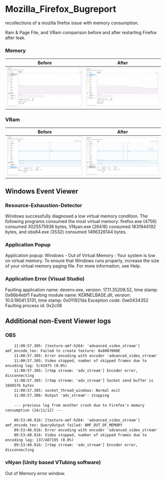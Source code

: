 # Mozilla_Firefox_Bugreport
 recollections of a mozilla firefox issue with memory consumption.  
 
 Ram & Page File, and VRam comparison before and after restarting Firefox after leak.  
 
 
 ### Memory
| Before          | After           |
|-----------------|-----------------|
| ![Memory Before](imgs/memory.png) | ![Memory After](imgs/memory_after.png) |

### VRam
| Before          | After           |
|-----------------|-----------------|
| ![VRam Before](imgs/vram.png) | ![VRam After](imgs/vram_after.png) |

 ## Windows Event Viewer
 ### Resource-Exhaustion-Detector
  Windows successfully diagnosed a low virtual memory condition. The following programs consumed the most virtual memory: firefox.exe (4756) consumed 3025575936 bytes, VNyan.exe (26416) consumed 1831944192 bytes, and obs64.exe (3532) consumed 1496326144 bytes.
 
 ### Application Popup
  Application popup: Windows - Out of Virtual Memory : Your system is low on virtual memory. To ensure that Windows runs properly, increase the size of your virtual memory paging file. For more information, see Help. 
 
 ### Application Error (Visual Studio) 
  Faulting application name: devenv.exe, version: 17.11.35208.52, time stamp: 0x66b4ebf1
  Faulting module name: KERNELBASE.dll, version: 10.0.19041.5131, time stamp: 0x011921da
  Exception code: 0xe0434352
  Faulting process id: 0x2c08

 ## Additional non-Event Viewer logs
 ### OBS
		11:00:57.305: [texture-amf-h264: 'advanced_video_stream'] amf_encode_tex: Failed to create texture: 0x8007000E
		11:00:57.305: Error encoding with encoder 'advanced_video_stream'
		11:00:57.305: Video stopped, number of skipped frames due to encoding lag: 5/41975 (0.0%)
		11:00:57.305: [rtmp stream: 'adv_stream'] Encoder error, disconnecting
		11:00:57.305: [rtmp stream: 'adv_stream'] Socket send buffer is 1048576 bytes
		11:00:57.305: socket_thread_windows: Normal exit
		11:00:57.306: Output 'adv_stream': stopping
		
		--- previous log from another crash due to Firefox's memory consumption (24/11/12) ---
		
		09:53:40.916: [texture-amf-h264: 'advanced_video_stream'] amf_encode_tex: QueryOutput failed: AMF_OUT_OF_MEMORY
		09:53:40.916: Error encoding with encoder 'advanced_video_stream'
		09:53:40.916: Video stopped, number of skipped frames due to encoding lag: 137/407195 (0.0%)
		09:53:40.916: [rtmp stream: 'adv_stream'] Encoder error, disconnecting
		
 ### vNyan (Unity based VTubing software)
  Out of Memory error window.